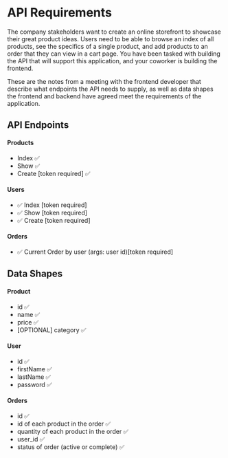 # API Requirements

The company stakeholders want to create an online storefront to showcase their great product ideas. Users need to be able to browse an index of all products, see the specifics of a single product, and add products to an order that they can view in a cart page. You have been tasked with building the API that will support this application, and your coworker is building the frontend.

These are the notes from a meeting with the frontend developer that describe what endpoints the API needs to supply, as well as data shapes the frontend and backend have agreed meet the requirements of the application.

## API Endpoints

#### Products

- Index ✅
- Show ✅
- Create [token required] ✅

#### Users

- ✅ Index [token required]
- ✅ Show [token required]
- ✅ Create [token required]

#### Orders
- ✅ Current Order by user (args: user id)[token required]

## Data Shapes

#### Product

- id ✅
- name ✅
- price ✅
- [OPTIONAL] category ✅

#### User

- id ✅
- firstName ✅
- lastName ✅
- password ✅

#### Orders

- id ✅
- id of each product in the order ✅
- quantity of each product in the order ✅
- user_id ✅
- status of order (active or complete) ✅

